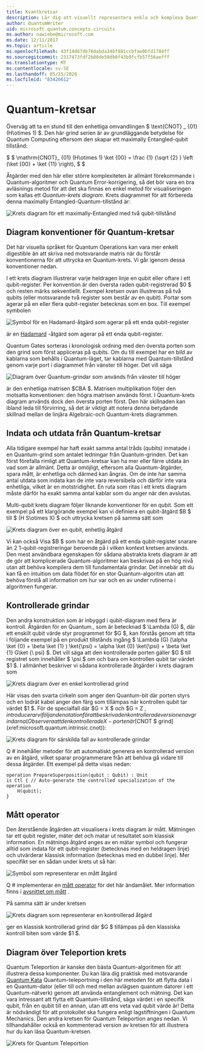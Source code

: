 ```yaml
---
title: Kvantkretsar
description: Lär dig att visuellt representera enkla och komplexa Quantum-åtgärder med Quantum-krets diagram.
author: QuantumWriter
uid: microsoft.quantum.concepts.circuits
ms.author: nawiebe@microsoft.com
ms.date: 12/11/2017
ms.topic: article
ms.openlocfilehash: 43f14d67db76dabda34bf881ccbfae0bfd1784ff
ms.sourcegitcommit: 2317473fdf2b80de58db0f43b9fcfb57f56aefff
ms.translationtype: MT
ms.contentlocale: sv-SE
ms.lasthandoff: 05/15/2020
ms.locfileid: "83426612"
---
```

# <a name="quantum-circuits"></a>Quantum-kretsar
Överväg att ta en stund till den enhetliga omvandlingen $ \text{CNOT} _ {01} (H\otimes 1) $.
Den här grind serien är av grundläggande betydelse för Quantum Computing eftersom den skapar ett maximally Entangled-qubit tillstånd:

$ $ \mathrm{CNOT}_ {01} (H\otimes 1) \ket {00} = \frac {1} {\sqrt {2} } \left (\ket {00} + \ket {11} \right), $ $

Åtgärder med den här eller större komplexiteten är allmänt förekommande i Quantum-algoritmer och Quantum Error-korrigering, så det bör vara en bra avläsnings metod för att det ska finnas en enkel metod för visualiseringen som kallas ett *Quantum-krets diagram*.
Krets diagrammet för att förbereda denna maximally Entangled-Quantum-tillstånd är:

<!--- ![](.\media\1.svg) --->
<!-- Can't find a way to easily center this... probably an extension needed:  -->
![Krets diagram för ett maximally-Entangled med två qubit-tillstånd](~/media/1.svg)

## <a name="quantum-circuit-diagram-conventions"></a>Diagram konventioner för Quantum-kretsar
Det här visuella språket för Quantum Operations kan vara mer enkelt digestible än att skriva ned motsvarande matris när du förstår konventionerna för att uttrycka en Quantum-krets.
Vi går igenom dessa konventioner nedan.

I ett krets diagram illustrerar varje heldragen linje en qubit eller oftare i ett qubit-register.
Per konvention är den översta raden qubit-registrerad $0 $ och resten märks sekventiellt. Exempel kretsen ovan illustreras på två qubits (eller motsvarande två register som består av en qubit).
Portar som agerar på en eller flera qubit-register betecknas som en box.
Till exempel symbolen

<!--- ![](.\media\2.svg) --->
<!-- Can't find a way to easily center this... probably an extension needed:  -->
![Symbol för en Hadamard-åtgärd som agerar på ett enda qubit-register](~/media/2.svg)

är en [Hadamard](xref:microsoft.quantum.intrinsic.h) -åtgärd som agerar på ett enda qubit-register.

Quantum Gates sorteras i kronologisk ordning med den översta porten som den grind som först appliceras på qubits.
Om du till exempel har en bild av kablarna som behålls i Quantum-läget, tar kablarna med Quantum-tillstånd genom varje port i diagrammet från vänster till höger.
Det vill säga 

<!--- ![](.\media\3.svg) --->
<!-- Can't find a way to easily center this... probably an extension needed:  -->
![Diagram över Quantum-grindar som används från vänster till höger](~/media/3.svg)

är den enhetliga matrisen $CBA $.
Matrisen multiplikation följer den motsatta konventionen: den högra matrisen används först. I Quantum-krets diagram används dock den översta porten först.
Den här skillnaden kan ibland leda till förvirring, så det är viktigt att notera denna betydande skillnad mellan de linjära Algebraic-och Quantum-krets diagrammen.

## <a name="inputs-and-outputs-of-quantum-circuits"></a>Indata och utdata från Quantum-kretsar
Alla tidigare exempel har haft exakt samma antal tråds (qubits) inmatade i en Quantum-grind som antalet ledningar från Quantum-grinden.
Det kan först förefalla rimligt att Quantum-kretsar kan ha mer eller färre utdata än vad som är allmänt.
Detta är omöjligt, eftersom alla Quantum-åtgärder, spara mått, är enhetliga och därmed kan ångras.
Om de inte har samma antal utdata som indata kan de inte vara reversibela och därför inte vara enhetliga, vilket är en motstridighet.
En ruta som ritas i ett krets diagram måste därför ha exakt samma antal kablar som du anger när den avslutas.

Multi-qubit krets diagram följer liknande konventioner för en qubit.
Som ett exempel på ett klargörande exempel kan vi definiera en qubit-åtgärd $B $ till $ (H S\otimes X) $ och uttrycka kretsen på samma sätt som

<!--- ![](.\media\4.svg) --->
<!-- Can't find a way to easily center this... probably an extension needed:  -->
![Krets diagram över en qubit, enhetlig åtgärd](~/media/4.svg)

Vi kan också Visa $B $ som har en åtgärd på ett enda qubit-register snarare än 2 1-qubit-registreringar beroende på i vilken kontext kretsen används. Den mest användbara egenskapen för sådana abstrakta krets diagram är att de gör att komplicerade Quantum-algoritmer kan beskrivas på en hög nivå utan att behöva kompilera dem till fundamentala grindar.
Det innebär att du kan få en intuition om data flödet för en stor Quantum-algoritm utan att behöva förstå all information om hur var och en av under rutinerna i algoritmen fungerar.

## <a name="controlled-gates"></a>Kontrollerade grindar
Den andra konstruktion som är inbyggd i qubit-diagram med flera är kontroll.
Åtgärden för en Quantum., som är betecknad $ \Lambda (G) $, där ett enskilt qubit värde styr programmet för $G $, kan förstås genom att titta i följande exempel på en produkt tillstånds ingång $ \Lambda (G) (\alpha \ket {0} + \beta \ket {1} ) \ket{\psi} = \alpha \ket {0} \ket{\psi} + \beta \ket {1} G\ket {\ psi} $.
Det vill säga att den kontrollerade porten gäller $G $ till registret som innehåller $ \psi $ om och bara om kontrollen qubit tar värdet $1 $.
I allmänhet beskriver vi sådana kontrollerade åtgärder i krets diagram som

<!--- ![](.\media\5.svg) --->
<!-- Can't find a way to easily center this... probably an extension needed:  -->
![Krets diagram över en enkel kontrollerad grind](~/media/5.svg)

Här visas den svarta cirkeln som anger den Quantum-bit där porten styrs och en lodrät kabel anger den färg som tillämpas när kontrollen qubit tar värdet $1 $.
För de specialfall där $G = X $ och $G = Z $, introducerar vi följande notation för att beskriva den kontrollerade versionen av grindarna (Observera att den kontrollerade X-porten är [$CNOT $ grind](xref:microsoft.quantum.intrinsic.cnot)):

<!--- ![](.\media\6.svg) --->
<!-- Can't find a way to easily center this... probably an extension needed:  -->
![Krets diagram för särskilda fall av kontrollerade grindar](~/media/6.svg)

Q # innehåller metoder för att automatiskt generera en kontrollerad version av en åtgärd, vilket sparar programmerare från att behöva gå vidare till dessa åtgärder. Ett exempel på detta visas nedan:

```qsharp
operation PrepareSuperposition(qubit : Qubit) : Unit
is Ctl { // Auto-generate the controlled specialization of the operation
    H(qubit);
}
```

## <a name="measurement-operator"></a>Mått operator
Den återstående åtgärden att visualisera i krets diagram är mått.
Mätningen tar ett qubit register, mäter det och matar ut resultatet som klassisk information.
En mätnings åtgärd anges av en mätar symbol och fungerar alltid som indata för ett qubit-register (betecknas med en heldragen linje) och utvärderar klassisk information (betecknas med en dubbel linje).
Mer specifikt ser en sådan under krets ut så här:

<!--- ![](.\media\7.svg) ---->
<!-- Can't find a way to easily center this... probably an extension needed:  -->
![Symbol som representerar en mått åtgärd](~/media/7.svg)

Q # implementerar en [mått operator](xref:microsoft.quantum.intrinsic.measure) för det här ändamålet.
Mer information finns i [avsnittet om mått](xref:microsoft.quantum.libraries.standard.prelude#measurements) .

På samma sätt är under kretsen

<!--- ![](.\media\8.svg) --->
<!-- Can't find a way to easily center this... probably an extension needed:  -->
![Krets diagram som representerar en kontrollerad åtgärd](~/media/8.svg)

ger en klassisk kontrollerad grind där $G $ tillämpas på den klassiska kontroll biten som värde $1 $.

## <a name="teleportation-circuit-diagram"></a>Diagram över Teleportion krets
Quantum Teleportion är kanske den bästa Quantum-algoritmen för att illustrera dessa komponenter.
Du kan lära dig praktisk med motsvarande [Quantum Kata](xref:microsoft.quantum.overview.katas) Quantum-teleportning i den här metoden för att flytta data i en Quantum-dator (eller till och med mellan avlägsen quantum datorer i ett Quantum-nätverk) genom att använda entanglement och mätning.
Det kan vara intressant att flytta ett Quantum-tillstånd, säga värdet i en specifik qubit, från en qubit till en annan, utan att ens veta vad qubit värde är!
Detta är nödvändigt för att protokollet ska fungera enligt lagstiftningen i Quantum Mechanics.
Den andra kretsen för Quantum Teleportion anges nedan. Vi tillhandahåller också en kommenterad version av kretsen för att illustrera hur du kan läsa Quantum-kretsen.

<!--- ![](.\media\tp2.svg){ width=50% } --->
![Krets för Quantum Teleportion](~/media/tp2.svg)
